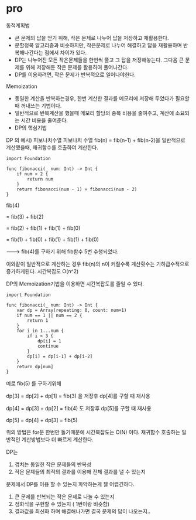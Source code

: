 
# pro

동적계획법
- 큰 문제의 답을 얻기 위해, 작은 문제로 나누어 답을 저장하고 재활용한다.
- 분할정복 알고리즘과 비슷하지만, 작은문제로 나누어 해결하고 답을 재활용하며 반복해나간다는 점에서 차이가 있다.
- DP는 나누어진 모든 작은문제들을 한번씩 풀고 그 답을 저장해놓는다. 그다음 큰 문제를 위해 저장해둔 작은 문제를 활용하여 풀어나간다.
- DP를 이용하려면, 작은 문제가 반복적으로 일어나야한다.

 

Memoization
- 동일한 계산을 반복하는경우, 한번 계산한 결과를 메모리에 저장해 두었다가 필요할때 꺼내쓰는 기법이다.
- 일반적으로 반복계산을 했을때 메모리 할당의 중복 비용을 줄여주고, 계산에 소요되는 시간 비용을 줄여준다.
- DP의 핵심기법

 

DP 의 예시) 피보나치수열
피보나치 수열 fib(n) = fib(n-1) + fib(n-2)을 일반적으로 계산했을때, 재귀함수를 호출하여 계산한다.
```
import Foundation

func fibonacci(_ num: Int) -> Int {
    if num < 2 {
        return num
    }
    return fibonacci(num - 1) + fibonacci(num - 2)
}
```

fib(4)

= fib(3) + fib(2)

= fib(2) + fib(1) + fib(1) + fib(0)

= fib(1) + fib(0) + fib(1) + fib(1) + fib(0)

---> fib(4)를 구하기 위해 fib함수 5번 수행되었다.

이와같이 일반적으로 계산하는 경우 fib(n)의 n이 커질수록 계산횟수는 기하급수적으로 증가하게된다. 시간복잡도 O(n^2)
 

DP의 Memoization기법을 이용하면 시간복잡도를 줄일 수 있다.
```
import Foundation

func fibonacci(_ num: Int) -> Int {
    var dp = Array(repeating: 0, count: num+1)
    if num == 1 || num == 2 {
        return 1
    }
    for i in 1...num {
        if i < 3 {
            dp[i] = 1
            continue
        }
        dp[i] = dp[i-1] + dp[i-2]
    }
    return dp[num]
}
```

예로 fib(5) 를 구하기위해

dp[3] = dp[2] + dp[1] = fib(3) 을 저장후 dp[4]를 구할 때 재사용

dp[4] = dp[3] + dp[2] = fib(4) 도 저장후 dp[5]를 구할 때 재사용

dp[5] = dp[4] + dp[3] = fib(5)

위의 방법은 for문 한번만 돌기때문에 시간복잡도는 O(N) 이다.
재귀함수 호출하는 일반적인 계산방법보다 더 빠르게 계산한다.

 

DP는
1. 겹치는 동일한 작은 문제들의 반복성
2. 작은 문제들의 최적의 결과를 이용해 전체 결과를 낼 수 있는지

문제에서 DP를 이용 할 수 있는지 파악하는게 젤 어렵긴하다.
1. 큰 문제를 반복되는 작은 문제로 나눌 수 있는지
2. 점화식을 구현할 수 있는지 ( 1번이랑 비슷함)
3. 결과값을 최신화 하며 해결해나가면 결국 문제의 답이 나오는지..
